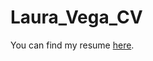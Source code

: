 # Laura_Vega_CV

You can find my resume [here](https://github.com/LunaAlphaLyrae/Laura_Vega_CV/blob/build/Laura_Vega_CV.pdf).
